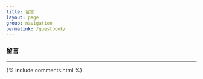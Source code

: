 ```yaml
---
title: 留言
layout: page
group: navigation
permalink: /guestbook/
---
```


<h3>留言</h3><hr>

{% include comments.html %}